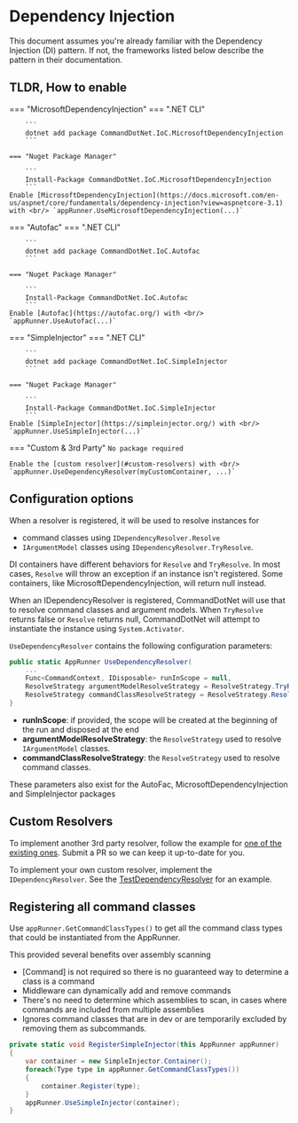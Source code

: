 # Dependency Injection

This document assumes you're already familiar with the Dependency Injection (DI) pattern. If not, the frameworks listed below describe the pattern in their documentation.

## TLDR, How to enable
=== "MicrosoftDependencyInjection"
    === ".NET CLI"

        ```
        dotnet add package CommandDotNet.IoC.MicrosoftDependencyInjection
        ```

    === "Nuget Package Manager"

        ```
        Install-Package CommandDotNet.IoC.MicrosoftDependencyInjection
        ```
    Enable [MicrosoftDependencyInjection](https://docs.microsoft.com/en-us/aspnet/core/fundamentals/dependency-injection?view=aspnetcore-3.1) with <br/> `appRunner.UseMicrosoftDependencyInjection(...)`

=== "Autofac"
    === ".NET CLI"

        ```
        dotnet add package CommandDotNet.IoC.Autofac
        ```

    === "Nuget Package Manager"

        ```
        Install-Package CommandDotNet.IoC.Autofac
        ```
    Enable [Autofac](https://autofac.org/) with <br/> `appRunner.UseAutofac(...)`

=== "SimpleInjector"
    === ".NET CLI"

        ```
        dotnet add package CommandDotNet.IoC.SimpleInjector
        ```

    === "Nuget Package Manager"

        ```
        Install-Package CommandDotNet.IoC.SimpleInjector
        ```
    Enable [SimpleInjector](https://simpleinjector.org/) with <br/> `appRunner.UseSimpleInjector(...)`

=== "Custom & 3rd Party"
    `No package required`
 
    Enable the [custom resolver](#custom-resolvers) with <br/> `appRunner.UseDependencyResolver(myCustomContainer, ...)`

## Configuration options

When a resolver is registered, it will be used to resolve instances for 

* command classes using `IDependencyResolver.Resolve` 
* `IArgumentModel` classes using `IDependencyResolver.TryResolve`.

DI containers have different behaviors for `Resolve` and `TryResolve`. 
In most cases, `Resolve` will throw an exception if an instance isn't registered. 
Some containers, like MicrosoftDependencyInjection, will return null instead. 

When an IDependencyResolver is registered, CommandDotNet will use that 
to resolve command classes and argument models. When `TryResolve` returns 
false or `Resolve` returns null, CommandDotNet will attempt to instantiate 
the instance using `System.Activator`.

`UseDependencyResolver` contains the following configuration parameters:

```c#
public static AppRunner UseDependencyResolver(
    ...
    Func<CommandContext, IDisposable> runInScope = null,
    ResolveStrategy argumentModelResolveStrategy = ResolveStrategy.TryResolve,
    ResolveStrategy commandClassResolveStrategy = ResolveStrategy.Resolve
}
```

* __runInScope__: if provided, the scope will be created at the beginning of the run and disposed at the end
* __argumentModelResolveStrategy__: the `ResolveStrategy` used to resolve `IArgumentModel` classes.
* __commandClassResolveStrategy__: the `ResolveStrategy` used to resolve command classes.

These parameters also exist for the AutoFac, MicrosoftDependencyInjection and SimpleInjector packages

## Custom Resolvers

To implement another 3rd party resolver, follow the example for [one of the existing ones](https://github.com/bilal-fazlani/commanddotnet). Submit a PR so we can keep it up-to-date for you. 

To implement your own custom resolver, implement the `IDependencyResolver`. See the [TestDependencyResolver](https://github.com/bilal-fazlani/commanddotnet/blob/master/CommandDotNet.TestTools/TestDependencyResolver.cs) for an example.

## Registering all command classes

Use `appRunner.GetCommandClassTypes()` to get all the command class types that could be instantiated from the AppRunner.

This provided several benefits over assembly scanning

* [Command] is not required so there is no guaranteed way to determine a class is a command
* Middleware can dynamically add and remove commands
* There's no need to determine which assemblies to scan, in cases where commands are included from multiple assemblies
* Ignores command classes that are in dev or are temporarily excluded by removing them as subcommands.

```c#
private static void RegisterSimpleInjector(this AppRunner appRunner)
{
    var container = new SimpleInjector.Container();
    foreach(Type type in appRunner.GetCommandClassTypes())
    {
        container.Register(type);
    }
    appRunner.UseSimpleInjector(container);
}
```
